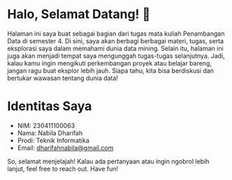 # Halo, Selamat Datang! 🎉
Halaman ini saya buat sebagai bagian dari tugas mata kuliah Penambangan Data di semester 4. Di sini, saya akan berbagi berbagai materi, tugas, serta eksplorasi saya dalam memahami dunia data mining. Selain itu, halaman ini juga akan menjadi tempat saya mengunggah tugas-tugas selanjutnya. Jadi, kalau kamu ingin mengikuti perkembangan proyek atau belajar bareng, jangan ragu buat eksplor lebih jauh. Siapa tahu, kita bisa berdiskusi dan bertukar wawasan tentang dunia data!

# Identitas Saya
- NIM: 230411100063 
- Nama: Nabila Dharifah 
- Prodi: Teknik Informatika 
- Email: dharifahnabila@gmail.com


So, selamat menjelajah! Kalau ada pertanyaan atau ingin ngobrol lebih lanjut, feel free to reach out. Have fun!
